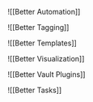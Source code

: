![[Better Automation]]

![[Better Tagging]]

![[Better Templates]]

![[Better Visualization]]

![[Better Vault Plugins]]

![[Better Tasks]]